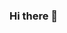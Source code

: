 ### Hi there 🛐

<!--
**Agustin-Esquivel04/Agustin-Esquivel04** is a ✨ _special_ ✨ repository because its `README.md` (this file) appears on your GitHub profile.

Here are some ideas to get you started:

- 🔭 I’m currently working on ...
- 🌱 I’m currently learning ...
- 💬 Ask me about ...
- 📫 How to reach me: ...
- 😄 Pronouns: El Esqui
- ⚡ Fun fact: ...
-->
